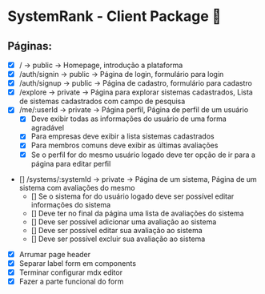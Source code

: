 # SystemRank - Client Package 👔

## Páginas:

- [x] / -> public -> Homepage, introdução a plataforma
- [x] /auth/signin -> public -> Página de login, formulário para login
- [x] /auth/signup -> public -> Página de cadastro, formulário para cadastro
- [x] /explore -> private -> Página para explorar sistemas cadastrados, Lista de sistemas cadastrados com campo de pesquisa
- [x] /me/:userId -> private -> Página perfil, Página de perfil de um usuário
  - [x] Deve exibir todas as informações do usuário de uma forma agradável
  - [x] Para empresas deve exibir a lista sistemas cadastrados
  - [x] Para membros comuns deve exibir as últimas avaliações
  - [x] Se o perfil for do mesmo usuário logado deve ter opção de ir para a página para editar perfil
- [] /systems/:systemId -> private -> Página de um sistema, Página de um sistema com avaliações do mesmo
  - [] Se o sistema for do usuário logado deve ser possível editar informações do sistema
  - [] Deve ter no final da página uma lista de avaliações do sistema
  - [] Deve ser possível adicionar uma avaliação ao sistema
  - [] Deve ser possível editar sua avaliação ao sistema
  - [] Deve ser possível excluir sua avaliação ao sistema

- [x] Arrumar page header
- [x] Separar label form em components
- [x] Terminar configurar mdx editor
- [x] Fazer a parte funcional do form